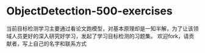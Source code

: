 # ObjectDetection-500-exercises
当前目标检测学习主要通过看论文跑模型，对基本原理却是一知半解，为了让该领域人员更好的深入研究好学习，发起了学习目标检测的习题集。
欢迎fork，请贡献者，写上自己的名字和联系方式

